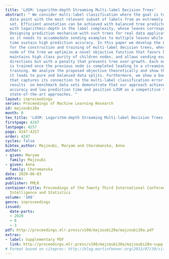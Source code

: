 ```yaml
---
title: 'LdSM: Logarithm-depth Streaming Multi-label Decision Trees'
abstract: " We consider multi-label classification where the goal is to annotate each
  data point with the most relevant subset of labels from an extremely large label
  set. Efficient annotation can be achieved with balanced tree predictors, i.e. trees
  with logarithmic-depth in the label complexity, whose leaves correspond to labels.
  Designing prediction mechanism with such trees for real data applications is non-trivial
  as it needs to accommodate sending examples to multiple leaves while at the same
  time sustain high prediction accuracy. In this paper we develop the LdSM algorithm
  for the construction and training of multi-label decision trees, where in every
  node of the tree we optimize a novel objective function that favors balanced splits,
  maintains high class purity of children nodes, and allows sending examples to multiple
  directions but with a penalty that prevents tree over-growth. Each node of the tree
  is trained once the previous node is completed leading to a streaming approach for
  training. We analyze the proposed objective theoretically and show that minimizing
  it leads to pure and balanced data splits. Furthermore, we show a boosting theorem
  that captures its connection to the multi-label classification error. Experimental
  results  on benchmark data sets demonstrate that our approach achieves high prediction
  accuracy and low prediction time and position LdSM as a competitive tool among existing
  state-of-the-art approaches. "
layout: inproceedings
series: Proceedings of Machine Learning Research
id: majzoubi20a
month: 0
tex_title: 'LdSM: Logarithm-depth Streaming Multi-label Decision Trees'
firstpage: 4247
lastpage: 4257
page: 4247-4257
order: 4247
cycles: false
bibtex_author: Majzoubi, Maryam and Choromanska, Anna
author:
- given: Maryam
  family: Majzoubi
- given: Anna
  family: Choromanska
date: 2020-06-03
address: 
publisher: PMLR
container-title: Proceedings of the Twenty Third International Conference on Artificial
  Intelligence and Statistics
volume: '108'
genre: inproceedings
issued:
  date-parts:
  - 2020
  - 6
  - 3
pdf: http://proceedings.mlr.press/v108/majzoubi20a/majzoubi20a.pdf
extras:
- label: Supplementary PDF
  link: http://proceedings.mlr.press/v108/majzoubi20a/majzoubi20a-supp.pdf
# Format based on citeproc: http://blog.martinfenner.org/2013/07/30/citeproc-yaml-for-bibliographies/
---
```

